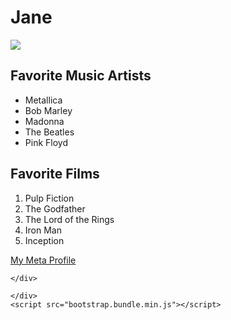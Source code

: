 <!DOCTYPE html>
<html>
<head>
    <title>My Bio Page</title>
    <link href="bootstrap.min.css" rel="stylesheet">
</head>
<body>
    <div class="container">
    <div class="row">
        <div id="bio" class="col-12 col-lg-6" text-center>
            <h1>Jane</h1>
            <img src="photo.jpg" class="img-fluid">
            <h2>Favorite Music Artists</h2>
            <ul>
                <li>Metallica</li>
                <li>Bob Marley</li>
                <li>Madonna</li>
                <li>The Beatles</li>
                <li>Pink Floyd</li>
            </ul>
            <h2>Favorite Films</h2>
            <ol>
                <li>Pulp Fiction</li>
                <li>The Godfather</li>
                <li>The Lord of the Rings</li>
                <li>Iron Man</li>
                <li>Inception</li>
            </ol>
            <a href="https://www.meta.com/user/123" class="btn btn-primary">My Meta Profile</a>
        </div>
        <div id="more" class="col-12 col-lg-6"></div>

    </div>

    </div>
    <script src="bootstrap.bundle.min.js"></script>
</body>
</html>
